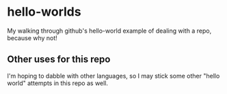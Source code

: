 # hello-worlds
My walking through github's hello-world example of dealing with a repo, because why not!

## Other uses for this repo
I'm hoping to dabble with other languages, so I may stick some other "hello world" attempts in this repo as well.
